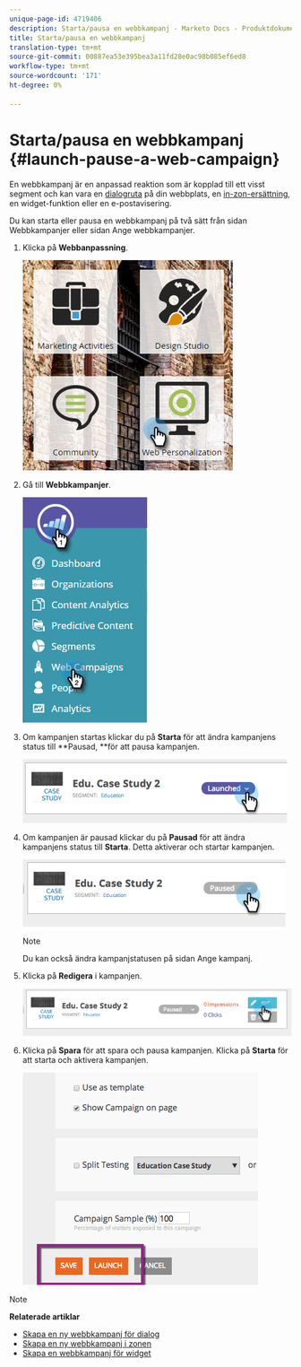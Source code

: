 ```yaml
---
unique-page-id: 4719406
description: Starta/pausa en webbkampanj - Marketo Docs - Produktdokumentation
title: Starta/pausa en webbkampanj
translation-type: tm+mt
source-git-commit: 00887ea53e395bea3a11fd28e0ac98b085ef6ed8
workflow-type: tm+mt
source-wordcount: '171'
ht-degree: 0%

---
```



# Starta/pausa en webbkampanj {#launch-pause-a-web-campaign}

En webbkampanj är en anpassad reaktion som är kopplad till ett visst segment och kan vara en [dialogruta](create-a-new-dialog-web-campaign.md) på din webbplats, en [in-zon-ersättning](create-a-new-in-zone-web-campaign.md), en widget-funktion eller en e-postavisering.

Du kan starta eller pausa en webbkampanj på två sätt från sidan Webbkampanjer eller sidan Ange webbkampanjer.

1. Klicka på **Webbanpassning**.

   ![](assets/one-1.png)

1. Gå till **Webbkampanjer**.

   ![](assets/two-1.png)

1. Om kampanjen startas klickar du på **Starta** för att ändra kampanjens status till **Pausad, **för att pausa kampanjen.

   ![](assets/image2014-11-26-17-3a26-3a38.png)

1. Om kampanjen är pausad klickar du på **Pausad** för att ändra kampanjens status till **Starta**. Detta aktiverar och startar kampanjen.

   ![](assets/image2014-11-26-17-3a28-3a59.png)

   >[!NOTE]
   >
   >Du kan också ändra kampanjstatusen på sidan Ange kampanj.

1. Klicka på **Redigera** i kampanjen.

   ![](assets/image2014-11-26-17-3a31-3a37.png)

1. Klicka på **Spara** för att spara och pausa kampanjen. Klicka på **Starta** för att starta och aktivera kampanjen.

   ![](assets/image2014-11-26-17-3a32-3a48.png)

>[!NOTE]
>
>**Relaterade artiklar**
>
>* [Skapa en ny webbkampanj för dialog](create-a-new-dialog-web-campaign.md)
>* [Skapa en ny webbkampanj i zonen](create-a-new-in-zone-web-campaign.md)
>* [Skapa en webbkampanj för widget](create-a-new-widget-web-campaign.md)

>



